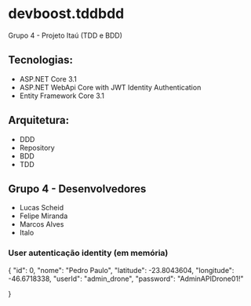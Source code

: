 # devboost.tddbdd
Grupo 4 - Projeto Itaú (TDD e BDD)

## Tecnologias:

- ASP.NET Core 3.1
- ASP.NET WebApi Core with JWT Identity Authentication
- Entity Framework Core 3.1

## Arquitetura:

- DDD
- Repository
- BDD
- TDD

## Grupo 4 - Desenvolvedores

- Lucas Scheid 
- Felipe Miranda
- Marcos Alves 
- Italo

### User autenticação identity (em memória)

{
  "id": 0,
  "nome": "Pedro Paulo",
  "latitude": -23.8043604,
  "longitude": -46.6718338,
  "userId": "admin_drone",
  "password": "AdminAPIDrone01!"
  
}
